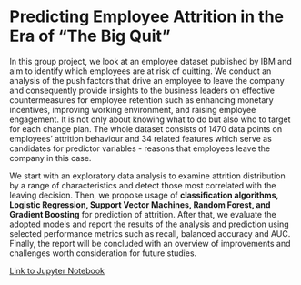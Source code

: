 # Predicting Employee Attrition in the Era of “The Big Quit”

In this group project, we look at an employee dataset published by IBM and aim to identify which employees are at risk of quitting. We conduct an analysis of the push factors that drive an employee to leave the company and consequently provide insights to the business leaders on effective countermeasures for employee retention such as enhancing monetary incentives, improving working environment, and raising employee engagement. It is not only about knowing what to do but also who to target for each change plan. The whole dataset consists of 1470 data points on employees’ attrition behaviour and 34 related features which serve as candidates for predictor variables - reasons that employees leave the company in this case. 

We start with an exploratory data analysis to examine attrition distribution by a range of characteristics and detect those most correlated with the leaving decision. Then, we propose usage of **classification algorithms, Logistic Regression, Support Vector Machines, Random Forest, and Gradient Boosting** for prediction of attrition. After that, we evaluate the adopted models and report the results of the analysis and prediction using selected performance metrics such as recall, balanced accuracy and AUC. Finally, the report will be concluded with an overview of improvements and challenges worth consideration for future studies.

[Link to Jupyter Notebook](./DBA5106%20Group28%20-%20Code.ipynb)  